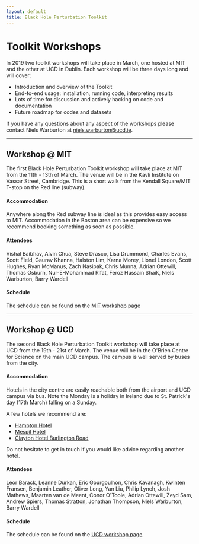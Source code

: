 ```yaml
---
layout: default
title: Black Hole Perturbation Toolkit
---
```



# Toolkit Workshops

In 2019 two toolkit workshops will take place in March, one hosted at MIT and the other at UCD in Dublin. Each workshop will be three days long and will cover:  

- Introduction and overview of the Toolkit
- End-to-end usage: installation, running code, interpreting results
- Lots of time for discussion and actively hacking on code and documentation
- Future roadmap for codes and datasets

If you have any questions about any aspect of the workshops please contact Niels Warburton at [niels.warburton@ucd.ie](mailto:niels.warburton@ucd.ie).

---

## Workshop @ MIT

The first Black Hole Perturbation Toolkit workshop will take place at MIT from the 11th - 13th of March. The venue will be in the Kavli Institute on Vassar Street, Cambridge. This is a short walk from the Kendall Square/MIT T-stop on the Red line (subway).

#### Accommodation

Anywhere along the Red subway line is ideal as this provides easy access to MIT. Accommodation in the Boston area can be expensive so we recommend booking something as soon as possible.

#### Attendees

Vishal Baibhav, Alvin Chua, Steve Drasco, Lisa Drummond, Charles Evans, Scott Field, Gaurav Khanna, Halston Lim, Karna Morey, Lionel London, Scott Hughes, Ryan McManus, Zach Nasipak, Chris Munna, Adrian Ottewill, Thomas Osburn, Nur-E-Mohammad Rifat, Feroz Hussain Shaik, Niels Warburton, Barry Wardell

#### Schedule

The schedule can be found on the [MIT workshop page](workshops-mit.html)

---

## Workshop @ UCD

The second Black Hole Perturbation Toolkit workshop will take place at UCD from the 19th - 21st of March. The venue will be in the O'Brien Centre for Science on the main UCD campus. The campus is well served by buses from the city.

#### Accommodation

Hotels in the city centre are easily reachable both from the airport and UCD campus via bus. Note the Monday is a holiday in Ireland due to St. Patrick's day (17th March) falling on a Sunday.

A few hotels we recommend are:

- [Hampton Hotel](https://www.hamptonhotel.ie/)
- [Mespil Hotel](https://www.mespilhotel.com/)
- [Clayton Hotel Burlington Road](https://www.claytonhotelburlingtonroad.com/)

Do not hesitate to get in touch if you would like advice regarding another hotel.

#### Attendees

Leor Barack, Leanne Durkan, Eric Gourgoulhon, Chris Kavanagh, Kwinten Fransen, Benjamin Leather, Oliver Long, Yan Liu, Philip Lynch, Josh Mathews, Maarten van de Meent, Conor O'Toole, Adrian Ottewill, Zeyd Sam, Andrew Spiers, Thomas Stratton, Jonathan Thompson, Niels Warburton, Barry Wardell

#### Schedule

The schedule can be found on the [UCD workshop page](workshops-ucd.html)